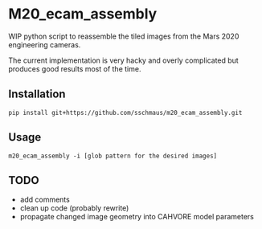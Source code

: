 # M20_ecam_assembly

WIP python script to reassemble the tiled images from the Mars 2020 engineering cameras. 

The current implementation is very hacky and overly complicated but produces good results most of the time. 

## Installation

```
pip install git+https://github.com/sschmaus/m20_ecam_assembly.git
```

## Usage

```
m20_ecam_assembly -i [glob pattern for the desired images]
```

## TODO

* add comments
* clean up code (probably rewrite)
* propagate changed image geometry into CAHVORE model parameters
